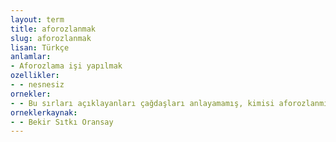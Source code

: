 ```yaml
---
layout: term
title: aforozlanmak
slug: aforozlanmak
lisan: Türkçe
anlamlar:
- Aforozlama işi yapılmak
ozellikler:
- - nesnesiz
ornekler:
- - Bu sırları açıklayanları çağdaşları anlayamamış, kimisi aforozlanmış, kimisi de alaya alınmıştır.
orneklerkaynak:
- - Bekir Sıtkı Oransay
---
```

